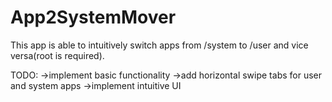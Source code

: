 # App2SystemMover
This app is able to intuitively switch apps from /system to /user and vice versa(root is required).

TODO: 
->implement basic functionality
->add horizontal swipe tabs for user and system apps
->implement intuitive UI
